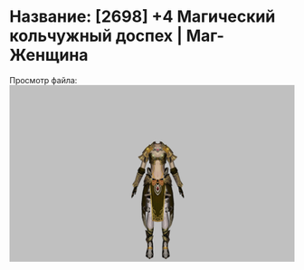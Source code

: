 # Название: [2698] +4 Магический кольчужный доспех | Маг-Женщина

Просмотр файла:
![p050003.png](p050003.png)